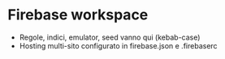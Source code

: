 # Firebase workspace

- Regole, indici, emulator, seed vanno qui (kebab-case)
- Hosting multi-sito configurato in firebase.json e .firebaserc
